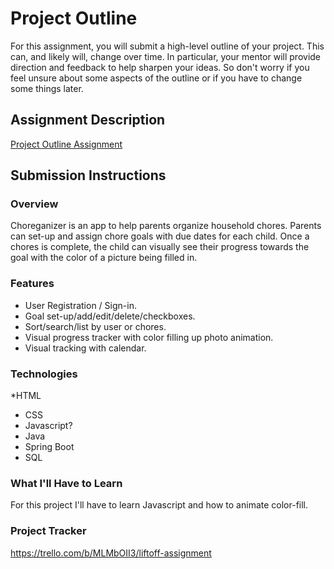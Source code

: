 # Project Outline
For this assignment, you will submit a high-level outline of your project. This can, and likely will, change over time. In particular, your mentor will provide direction and feedback to help sharpen your ideas. So don't worry if you feel unsure about some aspects of the outline or if you have to change some things later.

## Assignment Description
[Project Outline Assignment](https://education.launchcode.org/liftoff/modules/assignments/project-outline)

## Submission Instructions

### Overview
Choreganizer is an app to help parents organize household chores. 
Parents can set-up and assign chore goals with due dates for each child.
Once a chores is complete, the child can visually see their progress towards the goal with the color of a picture being filled in.
### Features
* User Registration / Sign-in.
* Goal set-up/add/edit/delete/checkboxes.
* Sort/search/list by user or chores.
* Visual progress tracker with color filling up photo animation.
* Visual tracking with calendar.
### Technologies
*HTML
* CSS
* Javascript?
* Java
* Spring Boot
* SQL
### What I'll Have to Learn
For this project I'll have to learn Javascript and how to animate color-fill.
### Project Tracker
https://trello.com/b/MLMbOII3/liftoff-assignment
